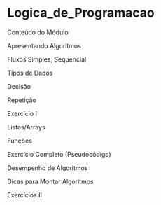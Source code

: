 # Logica_de_Programacao
Conteúdo do Módulo

Apresentando Algoritmos 

Fluxos Simples, Sequencial 

Tipos de Dados 

Decisão 

Repetição 

Exercício I

Listas/Arrays 

Funções 

Exercício Completo (Pseudocódigo) 

Desempenho de Algoritmos 

Dicas para Montar Algoritmos 

Exercícios II

